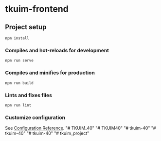 # tkuim-frontend

## Project setup
```
npm install
```

### Compiles and hot-reloads for development
```
npm run serve
```

### Compiles and minifies for production
```
npm run build
```

### Lints and fixes files
```
npm run lint
```

### Customize configuration
See [Configuration Reference](https://cli.vuejs.org/config/).
"# TKUIM_40" 
"# TKUIM40" 
"# tkuim-40" 
"# tkuim-40" 
"# tkuim-40" 
"# tkuim_project" 
